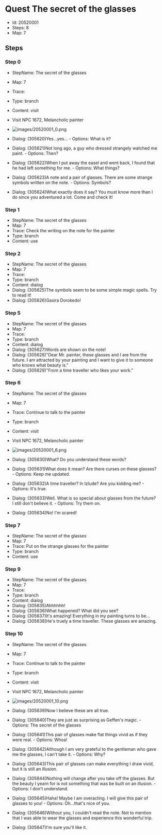 # Quest The secret of the glasses

- Id: 20520001
- Steps: 8
- Map: 7

## Steps

### Step 0
- StepName:  The secret of the glasses
- Map:  7
- Trace:  
- Type:  branch
- Content:  visit
- Visit NPC 1672, Melancholic painter

- ![images/20520001_0.png](images/20520001_0.png)
- Dialog: (305620)Yes...yes... - Options: What is it? 
- Dialog: (305621)Not long ago, a guy who dressed strangely watched me paint. - Options: Then?
- Dialog: (305622)When I put away the easel and went back, I found that he had left something for me. - Options: What things?
- Dialog: (305623)A note and a pair of glasses. There are some strange symbols written on the note. - Options: Symbols?
- Dialog: (305624)What exactly does it say? You must know more than I do since you adventured a lot. Come and check it!


### Step 1
- StepName:  The secret of the glasses
- Map:  7
- Trace:  Check the writing on the note for the painter
- Type:  branch
- Content:  use


### Step 2
- StepName:  The secret of the glasses
- Map:  7
- Trace:  
- Type:  branch
- Content:  dialog
- Dialog: (305625)The symbols seem to be some simple magic spells. Try to read it!
- Dialog: (305626)Gasira Dorokedo!


### Step 5
- StepName:  The secret of the glasses
- Map:  7
- Trace:  
- Type:  branch
- Content:  dialog
- Dialog: (305627)Words are shown on the note!
- Dialog: (305628)"Dear Mr. painter, these glasses and I are from the future. I am attracted by your painting and I want to give it to someone who knows what beauty is."
- Dialog: (305629)"From a time traveller who likes your work."


### Step 6
- StepName:  The secret of the glasses
- Map:  7
- Trace:  Continue to talk to the painter
- Type:  branch
- Content:  visit
- Visit NPC 1672, Melancholic painter

- ![images/20520001_6.png](images/20520001_6.png)
- Dialog: (305630)What? Do you understand these words?
- Dialog: (305631)What does it mean? Are there curses on these glasses? - Options: Keep me updated.
- Dialog: (305632)A time traveller? In Izlude? Are you kidding me? - Options: It's true.
- Dialog: (305633)Well. What is so special about glasses from the future? I still don't believe it. - Options: Try them on.
- Dialog: (305634)No! I'm scared!


### Step 7
- StepName:  The secret of the glasses
- Map:  7
- Trace:  Put on the strange glasses for the painter
- Type:  branch
- Content:  use


### Step 9
- StepName:  The secret of the glasses
- Map:  7
- Trace:  
- Type:  branch
- Content:  dialog
- Dialog: (305635)Ahhhhhh!
- Dialog: (305636)What happened? What did you see?
- Dialog: (305637)It's amazing! Everything in my painting turns to be...
- Dialog: (305638)He's truely a time traveller. These glasses are amazing.


### Step 10
- StepName:  The secret of the glasses
- Map:  7
- Trace:  Continue to talk to the painter
- Type:  branch
- Content:  visit
- Visit NPC 1672, Melancholic painter

- ![images/20520001_10.png](images/20520001_10.png)
- Dialog: (305639)Now I believe these are all true.
- Dialog: (305640)They are just as surprising as Geffen's magic. - Options: The secret of the glasses
- Dialog: (305641)This pair of glasses make flat things vivid as if they were real. - Options: Whoa!
- Dialog: (305642)Although I am very grateful to the gentleman who gave me the glasses, I can't take it. - Options: Why? 
- Dialog: (305643)This pair of glasses can make everything I draw vivid, but it is still an illusion.
- Dialog: (305644)Nothing will change after you take off the glasses. But the beauty I yearn for is not something that was be built on an illusion. - Options: I don't understand.
- Dialog: (305645)Haha! Maybe I am overacting. I will give this pair of glasses to you! - Options: Oh...that's nice of you.
- Dialog: (305646)Without you, I couldn't read the note. Not to mention that I was able to wear the glasses and experience this wonderful trip.
- Dialog: (305647)I'm sure you'll like it.


